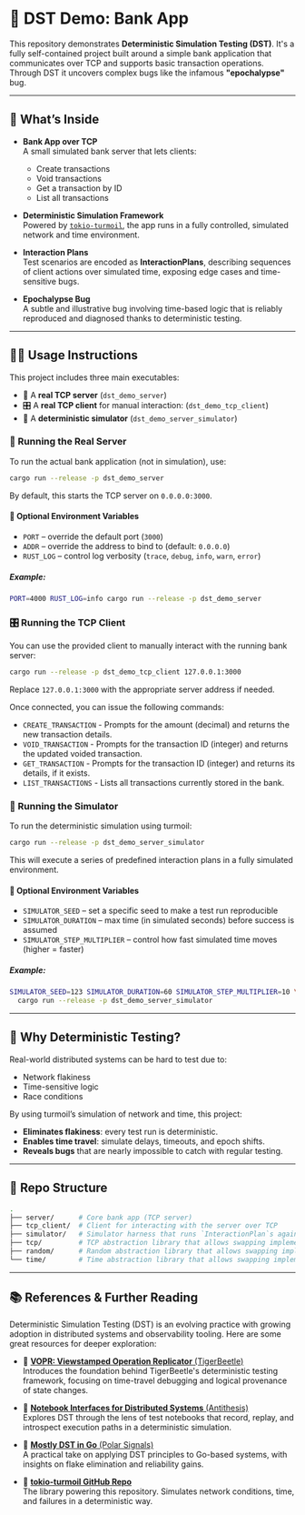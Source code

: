 # 🏦 DST Demo: Bank App

This repository demonstrates **Deterministic Simulation Testing (DST)**. It's a fully self-contained project built around a simple bank application that communicates over TCP and supports basic transaction operations. Through DST it uncovers complex bugs like the infamous **"epochalypse"** bug.

---

## 🚀 What’s Inside

- **Bank App over TCP**  
  A small simulated bank server that lets clients:

  - Create transactions
  - Void transactions
  - Get a transaction by ID
  - List all transactions

- **Deterministic Simulation Framework**  
  Powered by [`tokio-turmoil`](https://github.com/tokio-rs/turmoil), the app runs in a fully controlled, simulated network and time environment.

- **Interaction Plans**  
  Test scenarios are encoded as **InteractionPlans**, describing sequences of client actions over simulated time, exposing edge cases and time-sensitive bugs.

- **Epochalypse Bug**  
  A subtle and illustrative bug involving time-based logic that is reliably reproduced and diagnosed thanks to deterministic testing.

---

## 🧑‍💻 Usage Instructions

This project includes three main executables:

- 🏦 A **real TCP server** (`dst_demo_server`)
- 🎛 A **real TCP client** for manual interaction: (`dst_demo_tcp_client`)
- 🧪 A **deterministic simulator** (`dst_demo_server_simulator`)

### 🏁 Running the Real Server

To run the actual bank application (not in simulation), use:

```bash
cargo run --release -p dst_demo_server
```

By default, this starts the TCP server on `0.0.0.0:3000`.

#### 🔧 Optional Environment Variables

- `PORT` – override the default port (`3000`)
- `ADDR` – override the address to bind to (default: `0.0.0.0`)
- `RUST_LOG` – control log verbosity (`trace`, `debug`, `info`, `warn`, `error`)

##### Example:

```bash
PORT=4000 RUST_LOG=info cargo run --release -p dst_demo_server
```

### 🎛 Running the TCP Client

You can use the provided client to manually interact with the running bank server:

```bash
cargo run --release -p dst_demo_tcp_client 127.0.0.1:3000
```

Replace `127.0.0.1:3000` with the appropriate server address if needed.

Once connected, you can issue the following commands:

- `CREATE_TRANSACTION` - Prompts for the amount (decimal) and returns the new transaction details.
- `VOID_TRANSACTION` - Prompts for the transaction ID (integer) and returns the updated voided transaction.
- `GET_TRANSACTION` - Prompts for the transaction ID (integer) and returns its details, if it exists.
- `LIST_TRANSACTIONS` - Lists all transactions currently stored in the bank.

### 🧪 Running the Simulator

To run the deterministic simulation using turmoil:

```bash
cargo run --release -p dst_demo_server_simulator
```

This will execute a series of predefined interaction plans in a fully simulated environment.

#### 🔧 Optional Environment Variables

- `SIMULATOR_SEED` – set a specific seed to make a test run reproducible
- `SIMULATOR_DURATION` – max time (in simulated seconds) before success is assumed
- `SIMULATOR_STEP_MULTIPLIER` – control how fast simulated time moves (higher = faster)

##### Example:

```bash
SIMULATOR_SEED=123 SIMULATOR_DURATION=60 SIMULATOR_STEP_MULTIPLIER=10 \
  cargo run --release -p dst_demo_server_simulator
```

---

## 🧪 Why Deterministic Testing?

Real-world distributed systems can be hard to test due to:

- Network flakiness
- Time-sensitive logic
- Race conditions

By using turmoil’s simulation of network and time, this project:

- **Eliminates flakiness**: every test run is deterministic.
- **Enables time travel**: simulate delays, timeouts, and epoch shifts.
- **Reveals bugs** that are nearly impossible to catch with regular testing.

---

## 📂 Repo Structure

```bash
.
├── server/      # Core bank app (TCP server)
├── tcp_client/  # Client for interacting with the server over TCP
├── simulator/   # Simulator harness that runs `InteractionPlan`s against the Bank server
├── tcp/         # TCP abstraction library that allows swapping implementation between simulated and concrete at compile-time
├── random/      # Random abstraction library that allows swapping implementation between simulated (deterministically seeded) and fully random at compile-time
└── time/        # Time abstraction library that allows swapping implementation between simulated time and real time at compile-time
```

---

## 📚 References & Further Reading

Deterministic Simulation Testing (DST) is an evolving practice with growing adoption in distributed systems and observability tooling. Here are some great resources for deeper exploration:

- 📄 [**VOPR: Viewstamped Operation Replicator** (TigerBeetle)](https://web.archive.org/web/20250126140225/https://docs.tigerbeetle.com/about/vopr/)  
  Introduces the foundation behind TigerBeetle's deterministic testing framework, focusing on time-travel debugging and logical provenance of state changes.

- 📓 [**Notebook Interfaces for Distributed Systems** (Antithesis)](https://antithesis.com/blog/notebook_interfaces/)  
  Explores DST through the lens of test notebooks that record, replay, and introspect execution paths in a deterministic simulation.

- 🧪 [**Mostly DST in Go** (Polar Signals)](https://www.polarsignals.com/blog/posts/2024/05/28/mostly-dst-in-go)  
  A practical take on applying DST principles to Go-based systems, with insights on flake elimination and reliability gains.

- 🧰 [**tokio-turmoil GitHub Repo**](https://github.com/tokio-rs/turmoil)  
  The library powering this repository. Simulates network conditions, time, and failures in a deterministic way.
